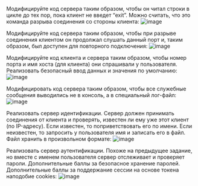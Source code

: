 Модифицируйте код сервера таким образом, чтобы он читал строки в цикле до тех пор, пока клиент не введет “exit”. Можно считать, что это команда разрыва соединения со стороны клиента: ![image](https://user-images.githubusercontent.com/90459151/146971714-eebd36f2-66b6-4125-b082-56b5e3ce1976.png)

Модифицируйте код сервера таким образом, чтобы при разрыве соединения клиентом он продолжал слушать данный порт и, таким образом, был доступен для повторного подключения: ![image](https://user-images.githubusercontent.com/90459151/146972318-cef8884c-ffa4-4fe7-b427-7bf36ba4980c.png)

Модифицируйте код клиента и сервера таким образом, чтобы номер порта и имя хоста (для клиента) они спрашивали у пользователя. Реализовать безопасный ввод данных и значения по умолчанию: ![image](https://user-images.githubusercontent.com/90459151/146971880-9faccebe-b88c-43bb-a850-b5dfa22a1e58.png)

Модифицировать код сервера таким образом, чтобы все служебные сообщения выводились не в консоль, а в специальный лог-файл: ![image](https://user-images.githubusercontent.com/90459151/146972601-c5e77ddf-d83e-454d-991b-a6cf34030523.png)

Реализовать сервер идентификации. Сервер должен принимать соединения от клиента и проверять, известен ли ему уже этот клиент (по IP-адресу). Если известен, то поприветствовать его по имени. Если неизвестен, то запросить у пользователя имя и записать его в файл. Файл хранить в произвольном формате: ![image](https://user-images.githubusercontent.com/90459151/146972860-22654217-eb67-40f8-8d94-0e22f6a2b070.png)

Реализовать сервер аутентификации. Похоже на предыдущее задание, но вместе с именем пользователя сервер отслеживает и проверяет пароли. Дополнительные баллы за безопасное хранение паролей. Дополнительные баллы за поддержание сессии на основе токена наподобие cookies: ![image](https://user-images.githubusercontent.com/90459151/146973065-87143fc2-76f5-422d-be51-2cfe55443e9b.png)
